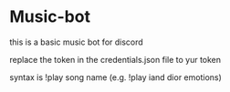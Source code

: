 # Music-bot

this is a basic music bot for discord 

replace the token in the credentials.json file to yur token 

syntax is !play song name (e.g. !play iand dior emotions)
